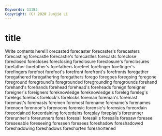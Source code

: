 ```yaml
---
Keywords: 11183
Copyright: (C) 2020 Junjie Li
---
```


# title

Write contents here!!!
orecasted 
forecaster 
forecaster's 
forecasters
forecasting 
forecastle 
forecastle's 
forecastles 
forecasts 
foreclose 
foreclosed 
forecloses 
foreclosing 
foreclosure
foreclosure's 
foreclosures 
forefather 
forefather's 
forefathers 
forefeet 
forefinger 
forefinger's 
forefingers 
forefoot
forefoot's 
forefront 
forefront's 
forefronts 
foregather 
foregathered 
foregathering 
foregathers 
forego 
foregoes
foregoing 
foregone 
foreground 
foreground's 
foregrounded 
foregrounding 
foregrounds 
forehand 
forehand's 
forehands
forehead 
forehead's 
foreheads 
foreign 
foreigner 
foreigner's 
foreigners 
foreknowledge 
foreknowledge's 
foreleg
foreleg's 
forelegs 
forelock 
forelock's 
forelocks 
foreman 
foreman's 
foremast 
foremast's 
foremasts
foremen 
foremost 
forename 
forename's 
forenames 
forenoon 
forenoon's 
forenoons 
forensic 
forensic's
forensics 
foreordain 
foreordained 
foreordaining 
foreordains 
foreplay 
foreplay's 
forerunner 
forerunner's 
forerunners
fores 
foresail 
foresail's 
foresails 
foresaw 
foresee 
foreseeable 
foreseeing 
foreseen 
foresees
foreshadow 
foreshadowed 
foreshadowing 
foreshadows 
foreshorten 
foreshortened 
